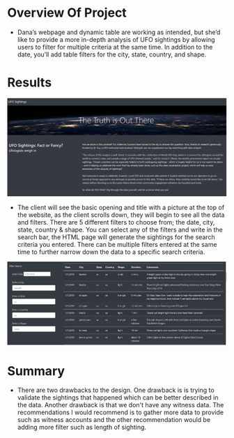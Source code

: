 # Overview Of Project 

- Dana’s webpage and dynamic table are working as intended, but she’d like to provide a more in-depth analysis of UFO sightings by allowing users to filter for multiple criteria at the same time. In addition to the date, you’ll add table filters for the city, state, country, and shape.

# Results 
![](Capture.PNG)

- The client will see the basic opening and title with a picture at the top of the website, as the client scrolls down, they will begin to see all the data and filters. There are 5 different filters to choose from; the date, city, state, country & shape. You can select any of the filters and write in the search bar, the HTML page will generate the sightings for the search criteria you entered. There can be multiple filters entered at the same time to further narrow down the data to a specific search criteria.

![](Capture1.PNG)

# Summary 

- There are two drawbacks to the design. One drawback is is trying to validate the sightings that happened which can be better described in the data. Another drawback is that we don't have any witness data. The recommendations I would recommend is to gather more data to provide such as witness accounts and the other recommendation would be adding more filter such as length of sighting.